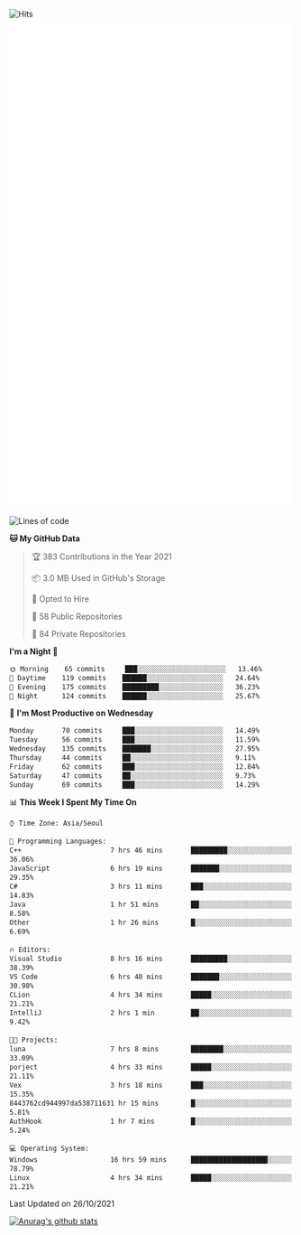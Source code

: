 ![Hits](https://hits.seeyoufarm.com/api/count/incr/badge.svg?url=https%3A%2F%2Fgithub.com%2Fkokose1234&count_bg=%2379C83D&title_bg=%23555555&icon=apple.svg&icon_color=%23E7E7E7&title=hits&edge_flat=false)
<br/>
![Metrics](https://github.com/kokose1234/kokose1234/blob/main/github-metrics.svg)

<!--START_SECTION:waka-->
![Lines of code](https://img.shields.io/badge/From%20Hello%20World%20I%27ve%20Written-11.7%20million%20lines%20of%20code-blue)

**🐱 My GitHub Data** 

> 🏆 383 Contributions in the Year 2021
 > 
> 📦 3.0 MB Used in GitHub's Storage 
 > 
> 💼 Opted to Hire
 > 
> 📜 58 Public Repositories 
 > 
> 🔑 84 Private Repositories  
 > 
**I'm a Night 🦉** 

```text
🌞 Morning    65 commits     ███░░░░░░░░░░░░░░░░░░░░░░   13.46% 
🌆 Daytime    119 commits    ██████░░░░░░░░░░░░░░░░░░░   24.64% 
🌃 Evening    175 commits    █████████░░░░░░░░░░░░░░░░   36.23% 
🌙 Night      124 commits    ██████░░░░░░░░░░░░░░░░░░░   25.67%

```
📅 **I'm Most Productive on Wednesday** 

```text
Monday       70 commits     ███░░░░░░░░░░░░░░░░░░░░░░   14.49% 
Tuesday      56 commits     ███░░░░░░░░░░░░░░░░░░░░░░   11.59% 
Wednesday    135 commits    ███████░░░░░░░░░░░░░░░░░░   27.95% 
Thursday     44 commits     ██░░░░░░░░░░░░░░░░░░░░░░░   9.11% 
Friday       62 commits     ███░░░░░░░░░░░░░░░░░░░░░░   12.84% 
Saturday     47 commits     ██░░░░░░░░░░░░░░░░░░░░░░░   9.73% 
Sunday       69 commits     ███░░░░░░░░░░░░░░░░░░░░░░   14.29%

```


📊 **This Week I Spent My Time On** 

```text
⌚︎ Time Zone: Asia/Seoul

💬 Programming Languages: 
C++                      7 hrs 46 mins       █████████░░░░░░░░░░░░░░░░   36.06% 
JavaScript               6 hrs 19 mins       ███████░░░░░░░░░░░░░░░░░░   29.35% 
C#                       3 hrs 11 mins       ███░░░░░░░░░░░░░░░░░░░░░░   14.83% 
Java                     1 hr 51 mins        ██░░░░░░░░░░░░░░░░░░░░░░░   8.58% 
Other                    1 hr 26 mins        █░░░░░░░░░░░░░░░░░░░░░░░░   6.69%

🔥 Editors: 
Visual Studio            8 hrs 16 mins       █████████░░░░░░░░░░░░░░░░   38.39% 
VS Code                  6 hrs 40 mins       ███████░░░░░░░░░░░░░░░░░░   30.98% 
CLion                    4 hrs 34 mins       █████░░░░░░░░░░░░░░░░░░░░   21.21% 
IntelliJ                 2 hrs 1 min         ██░░░░░░░░░░░░░░░░░░░░░░░   9.42%

🐱‍💻 Projects: 
luna                     7 hrs 8 mins        ████████░░░░░░░░░░░░░░░░░   33.09% 
porject                  4 hrs 33 mins       █████░░░░░░░░░░░░░░░░░░░░   21.11% 
Vex                      3 hrs 18 mins       ███░░░░░░░░░░░░░░░░░░░░░░   15.35% 
8443762cd944997da538711631 hr 15 mins        █░░░░░░░░░░░░░░░░░░░░░░░░   5.81% 
AuthHook                 1 hr 7 mins         █░░░░░░░░░░░░░░░░░░░░░░░░   5.24%

💻 Operating System: 
Windows                  16 hrs 59 mins      ███████████████████░░░░░░   78.79% 
Linux                    4 hrs 34 mins       █████░░░░░░░░░░░░░░░░░░░░   21.21%

```


 Last Updated on 26/10/2021
<!--END_SECTION:waka-->

[![Anurag's github stats](https://github-readme-stats.vercel.app/api?username=kokose1234&theme=dracula)](https://github.com/anuraghazra/github-readme-stats)



	
